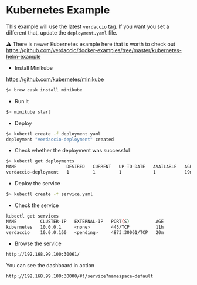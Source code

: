 # Kubernetes Example

This example will use the latest `verdaccio` tag. If you want you set a different that, update the `deployment.yaml` file.

⚠️ There is newer Kubernetes example here that is worth to check out https://github.com/verdaccio/docker-examples/tree/master/kubernetes-helm-example

- Install Minikube

https://github.com/kubernetes/minikube

```bash
$> brew cask install minikube
```

- Run it

```bash
$> minikube start
```

- Deploy

```bash
$> kubectl create -f deployment.yaml
deployment "verdaccio-deployment" created
```

- Check whether the deployment was successful

```bash
$> kubectl get deployments
NAME                   DESIRED   CURRENT   UP-TO-DATE   AVAILABLE   AGE
verdaccio-deployment   1         1         1            1           19m
```

- Deploy the service

```bash
$> kubectl create -f service.yaml
```

- Check the service

```bash
kubectl get services
NAME         CLUSTER-IP   EXTERNAL-IP   PORT(S)          AGE
kubernetes   10.0.0.1     <none>        443/TCP          11h
verdaccio    10.0.0.160   <pending>     4873:30061/TCP   20m
```

- Browse the service

```bash
http://192.168.99.100:30061/
```

You can see the dashboard in action

```
http://192.168.99.100:30000/#!/service?namespace=default
```
